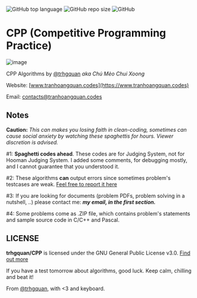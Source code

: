 ![GitHub top language](https://img.shields.io/github/languages/top/trhgquan/CPP?style=flat-square)
![GitHub repo size](https://img.shields.io/github/repo-size/trhgquan/CPP?style=flat-square)
![GitHub](https://img.shields.io/github/license/trhgquan/CPP?style=flat-square)

# CPP (Competitive Programming Practice)

![image](https://lh3.googleusercontent.com/oxcPWXhVtIZCeXx5aFnEbxbTbRDdQdQ-VwL6s_oE1KKId73vm6kTMx0vas4wIy4D4ICsMc_Um-VSlAeouPN9tJMYMiuAD0jVFFHTXjlpsywO_SYvmT4sV4P7eeTlJmnPIKTaqzMmzSSRazf262rZP3b0N5UUDlsfk5Oxed-ql6RbH3JhbbrfFB8q8E90gg0lcM4edKUnU2_7K7hgUlhnC6kmJJG-PMlMPWCvO3wZhB3XZGtXeA4FEdLzfdktXKM1tixBMCpSY_zvSxj1EZz491llQqFqKxTidvMU4YJyeIxAFVOPYo414daFq6bXyao2-b47JngMk0JyCnJ1eB5rBI5n33HGa6g9q7gCo08PFS5Ah3GMNzM-IwWbZX1PJ1K3w9lzWcTmitvTH4Jnc0E2QMAkp4dnqNTWwdjf_MK3TfhBOyVVdZ7xtqChZMdmwfhRo-NRWBAEP6h2eDULxZI7pRNOuR52ctdRGgRIE9f_E3fS3-nDEBlWmq55581pIjfbtNIthrb7erTC6oF_n5wYXjy9wnneZQhWZWrs2B9RsRjNsFhXkyhtS6cQI8kC2LPqvwSPwHVIzGKEoJxBsqkzORI_YHp0h9yttyCMIP4_pCSIBTH4pN2aEmY4PgOYF-xmoqNWNPiJW-visxcrAK6gH51OXZbUdyZZ139QPaEZqoPd1qZ3GKl2Pw=w695-h149-no)

CPP Algorithms by [@trhgquan](https://github.com/trhgquan) _aka Chú Mèo Chui Xoong_

Website: [www.tranhoangquan.codes](https://www.tranhoangquan.codes)

Email: contacts@tranhoangquan.codes

## Notes
**Caution:**
_This can makes you losing faith in clean-coding, sometimes can cause social anxiety by watching these spaghettis for hours. Viewer discretion is advised._

\#1: **Spaghetti codes ahead**. These codes are for Judging System, not for Hooman Judging System. I added some comments, for debugging mostly, and I cannot guarantee that you understood it.

\#2: These algorithms __can__ output errors since sometimes problem's testcases are weak. [Feel free to report it here](https://github.com/trhgquan/CPP/issues)

\#3: If you are looking for documents (problem PDFs, problem solving in a nutshell, ..) please contact me: __*my email, in the first section.*__

\#4: Some problems come as .ZIP file, which contains problem's statements and sample source code in C/C++ and Pascal.

## LICENSE
__trhgquan/CPP__ is licensed under the GNU General Public License v3.0.
[Find out more](https://github.com/trhgquan/CPP/blob/master/LICENSE)

If you have a test tomorrow about algorithms, good luck. Keep calm, chilling and beat it!

From [@trhgquan](https://github.com/trhgquan), with <3 and keyboard.
